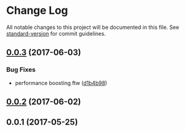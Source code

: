 # Change Log

All notable changes to this project will be documented in this file. See [standard-version](https://github.com/conventional-changelog/standard-version) for commit guidelines.

<a name="0.0.3"></a>
## [0.0.3](https://github.com/mu-lib/mu-jquery-spy/compare/v0.0.2...v0.0.3) (2017-06-03)


### Bug Fixes

* performance boosting ftw ([d1b4b98](https://github.com/mu-lib/mu-jquery-spy/commit/d1b4b98))



<a name="0.0.2"></a>
## [0.0.2](https://github.com/mu-lib/mu-jquery-spy/compare/v0.0.1...v0.0.2) (2017-06-02)



<a name="0.0.1"></a>
## 0.0.1 (2017-05-25)
